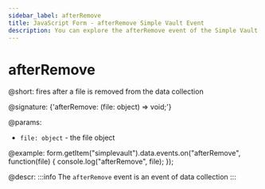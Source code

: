 ```yaml
---
sidebar_label: afterRemove
title: JavaScript Form - afterRemove Simple Vault Event 
description: You can explore the afterRemove event of the Simple Vault control of Form in the documentation of the DHTMLX JavaScript UI library. Browse developer guides and API reference, try out code examples and live demos, and download a free 30-day evaluation version of DHTMLX Suite.
---
```


# afterRemove

@short: fires after a file is removed from the data collection

@signature: {'afterRemove: (file: object) => void;'}

@params:
- `file: object` - the file object

@example:
form.getItem("simplevault").data.events.on("afterRemove", function(file) {
    console.log("afterRemove", file);
});

@descr:
:::info
The `afterRemove` event is an event of data collection
:::